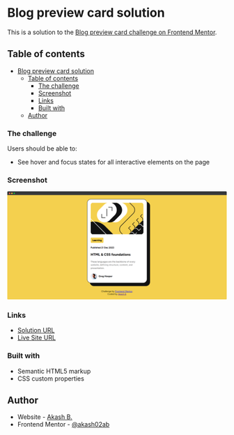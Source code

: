 # Blog preview card solution

This is a solution to the [Blog preview card challenge on Frontend Mentor](https://www.frontendmentor.io/challenges/blog-preview-card-ckPaj01IcS).

## Table of contents

- [Blog preview card solution](#blog-preview-card-solution)
  - [Table of contents](#table-of-contents)
    - [The challenge](#the-challenge)
    - [Screenshot](#screenshot)
    - [Links](#links)
    - [Built with](#built-with)
  - [Author](#author)

### The challenge

Users should be able to:

- See hover and focus states for all interactive elements on the page

### Screenshot

![](./screenshot/blog-preview-card.png)

### Links

- [Solution URL](https://www.frontendmentor.io/solutions/blog-preview-card-solution-tScry6hnuc)
- [Live Site URL](https://akash02ab.github.io/blog-preview-card/)

### Built with

- Semantic HTML5 markup
- CSS custom properties

## Author

- Website - [Akash B.](https://akashbanchhor.netlify.app)
- Frontend Mentor - [@akash02ab](https://www.frontendmentor.io/profile/akash02ab)